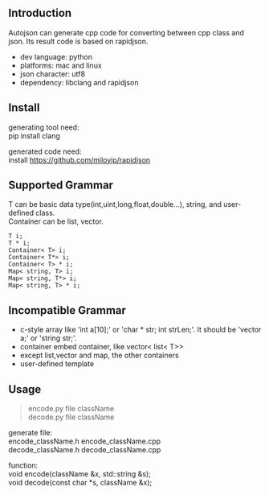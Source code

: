 Introduction  
---
Autojson can generate cpp code for converting between cpp class and json. Its result code is based on rapidjson.   
- dev language: python  
- platforms: mac and linux  
- json character: utf8  
- dependency: libclang and rapidjson  

Install  
---
generating tool need:   
pip install clang  

generated code need:   
install https://github.com/miloyip/rapidjson    

Supported Grammar  
---
T can be basic data type(int,uint,long,float,double...), string, and user-defined class.  
Container can be list, vector.   

```
T i; 
T * i;  
Container< T> i; 
Container< T*> i; 
Container< T> * i;  
Map< string, T> i; 
Map< string, T*> i; 
Map< string, T> * i;  
```

Incompatible Grammar  
---
- c-style array like 'int a[10];' or 'char * str; int strLen;'. It should be 'vector<int> a;' or 'string str;'.  
- container embed container, like vector< list< T>>  
- except list,vector and map, the other containers   
- user-defined template  

Usage  
---
>encode.py  file  className  
>decode.py  file  className  

generate file:  
encode_className.h  encode_className.cpp  
decode_className.h  decode_className.cpp  

function:  
void encode(className &x, std::string &s);  
void decode(const char *s, className &x);  

